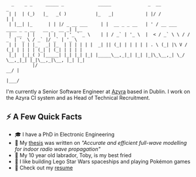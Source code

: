 ```
  _    _ _     _____ _             _____              _  __                                  _     
 | |  | (_)   |_   _( )           |_   _|            | |/ /                                 | |    
 | |__| |_      | | |/ _ __ ___     | |  __ _ _ __   | ' / __ ___   ____ _ _ __   __ _  __ _| |__  
 |  __  | |     | |   | '_ ` _ \    | | / _` | '_ \  |  < / _` \ \ / / _` | '_ \ / _` |/ _` | '_ \ 
 | |  | | |_   _| |_  | | | | | |  _| || (_| | | | | | . \ (_| |\ V / (_| | | | | (_| | (_| | | | |
 |_|  |_|_( ) |_____| |_| |_| |_| |_____\__,_|_| |_| |_|\_\__,_| \_/ \__,_|_| |_|\__,_|\__, |_| |_|
          |/                                                                            __/ |      
                                                                                       |___/       
```

I'm currently a Senior Software Engineer at <a href="https://azyra.com">Azyra</a> based in Dublin. I work on the Azyra CI system and as Head of Technical Recruitment.

## ⚡️ A Few Quick Facts

- 🎓 I have a PhD in Electronic Engineering
- 📖 My <a href="https://iankavanagh.me#publications">thesis<a> was written on *"Accurate and efficient full-wave modelling for indoor radio wave propagation"*
- 🐶 My 10 year old labrador, Toby, is my best fried
- 🚀 I like building Lego Star Wars spaceships and playing Pokémon games
- 📙 Check out my <a href="https://iankavanagh.me">resume</a>


  
<!--
**IKavanagh/IKavanagh** is a ✨ _special_ ✨ repository because its `README.md` (this file) appears on your GitHub profile.

Here are some ideas to get you started:

- 🔭 I’m currently working on ...
- 🌱 I’m currently learning ...
- 👯 I’m looking to collaborate on ...
- 🤔 I’m looking for help with ...
- 💬 Ask me about ...
- 📫 How to reach me: ...
- 😄 Pronouns: ...
- ⚡ Fun fact: ...
-->
